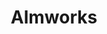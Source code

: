 ---
blog: https://almworks.com/blog.html
facebook: http://facebook.com/almworks
logohandle: almworks
sort: almworks
title: Almworks
twitter: https://x.com/almworks
website: https://almworks.com/
youtube: https://youtube.com/ALMWorksChannel
---